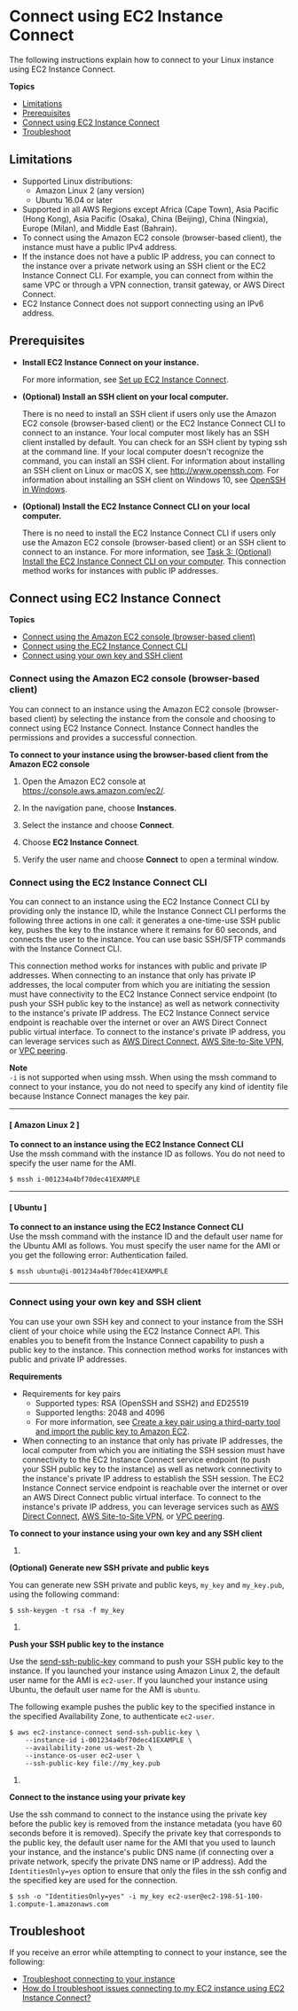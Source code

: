 # Connect using EC2 Instance Connect<a name="ec2-instance-connect-methods"></a>

The following instructions explain how to connect to your Linux instance using EC2 Instance Connect\.

**Topics**
+ [Limitations](#ic-limitations)
+ [Prerequisites](#ic-prerequisites)
+ [Connect using EC2 Instance Connect](#connect-options)
+ [Troubleshoot](#ic-troubleshoot)

## Limitations<a name="ic-limitations"></a>
+ Supported Linux distributions:
  + Amazon Linux 2 \(any version\)
  + Ubuntu 16\.04 or later
+ Supported in all AWS Regions except Africa \(Cape Town\), Asia Pacific \(Hong Kong\), Asia Pacific \(Osaka\), China \(Beijing\), China \(Ningxia\), Europe \(Milan\), and Middle East \(Bahrain\)\.
+ To connect using the Amazon EC2 console \(browser\-based client\), the instance must have a public IPv4 address\.
+ If the instance does not have a public IP address, you can connect to the instance over a private network using an SSH client or the EC2 Instance Connect CLI\. For example, you can connect from within the same VPC or through a VPN connection, transit gateway, or AWS Direct Connect\.
+ EC2 Instance Connect does not support connecting using an IPv6 address\.

## Prerequisites<a name="ic-prerequisites"></a>
+ **Install EC2 Instance Connect on your instance\.**

  For more information, see [Set up EC2 Instance Connect](ec2-instance-connect-set-up.md)\.
+ **\(Optional\) Install an SSH client on your local computer\.**

  There is no need to install an SSH client if users only use the Amazon EC2 console \(browser\-based client\) or the EC2 Instance Connect CLI to connect to an instance\. Your local computer most likely has an SSH client installed by default\. You can check for an SSH client by typing ssh at the command line\. If your local computer doesn't recognize the command, you can install an SSH client\. For information about installing an SSH client on Linux or macOS X, see [http://www\.openssh\.com](http://www.openssh.com/)\. For information about installing an SSH client on Windows 10, see [OpenSSH in Windows](https://docs.microsoft.com/en-us/windows-server/administration/openssh/openssh_overview)\.
+ **\(Optional\) Install the EC2 Instance Connect CLI on your local computer\.**

  There is no need to install the EC2 Instance Connect CLI if users only use the Amazon EC2 console \(browser\-based client\) or an SSH client to connect to an instance\. For more information, see [Task 3: \(Optional\) Install the EC2 Instance Connect CLI on your computer](ec2-instance-connect-set-up.md#ec2-instance-connect-install-eic-CLI)\. This connection method works for instances with public IP addresses\.

## Connect using EC2 Instance Connect<a name="connect-options"></a>

**Topics**
+ [Connect using the Amazon EC2 console \(browser\-based client\)](#ec2-instance-connect-connecting-console)
+ [Connect using the EC2 Instance Connect CLI](#ec2-instance-connect-connecting-ec2-cli)
+ [Connect using your own key and SSH client](#ec2-instance-connect-connecting-aws-cli)

### Connect using the Amazon EC2 console \(browser\-based client\)<a name="ec2-instance-connect-connecting-console"></a>

You can connect to an instance using the Amazon EC2 console \(browser\-based client\) by selecting the instance from the console and choosing to connect using EC2 Instance Connect\. Instance Connect handles the permissions and provides a successful connection\.

**To connect to your instance using the browser\-based client from the Amazon EC2 console**

1. Open the Amazon EC2 console at [https://console\.aws\.amazon\.com/ec2/](https://console.aws.amazon.com/ec2/)\.

1. In the navigation pane, choose **Instances**\.

1. Select the instance and choose **Connect**\.

1. Choose **EC2 Instance Connect**\.

1. Verify the user name and choose **Connect** to open a terminal window\.

### Connect using the EC2 Instance Connect CLI<a name="ec2-instance-connect-connecting-ec2-cli"></a>

You can connect to an instance using the EC2 Instance Connect CLI by providing only the instance ID, while the Instance Connect CLI performs the following three actions in one call: it generates a one\-time\-use SSH public key, pushes the key to the instance where it remains for 60 seconds, and connects the user to the instance\. You can use basic SSH/SFTP commands with the Instance Connect CLI\.

This connection method works for instances with public and private IP addresses\. When connecting to an instance that only has private IP addresses, the local computer from which you are initiating the session must have connectivity to the EC2 Instance Connect service endpoint \(to push your SSH public key to the instance\) as well as network connectivity to the instance's private IP address\. The EC2 Instance Connect service endpoint is reachable over the internet or over an AWS Direct Connect public virtual interface\. To connect to the instance's private IP address, you can leverage services such as [AWS Direct Connect](http://aws.amazon.com/directconnect/), [AWS Site\-to\-Site VPN](http://aws.amazon.com/vpn/), or [VPC peering](https://docs.aws.amazon.com/vpc/latest/peering/what-is-vpc-peering.html)\.

**Note**  
`-i` is not supported when using mssh\. When using the mssh command to connect to your instance, you do not need to specify any kind of identity file because Instance Connect manages the key pair\.

------
#### [ Amazon Linux 2 ]

**To connect to an instance using the EC2 Instance Connect CLI**  
Use the mssh command with the instance ID as follows\. You do not need to specify the user name for the AMI\.

```
$ mssh i-001234a4bf70dec41EXAMPLE
```

------
#### [ Ubuntu ]

**To connect to an instance using the EC2 Instance Connect CLI**  
Use the mssh command with the instance ID and the default user name for the Ubuntu AMI as follows\. You must specify the user name for the AMI or you get the following error: Authentication failed\.

```
$ mssh ubuntu@i-001234a4bf70dec41EXAMPLE
```

------

### Connect using your own key and SSH client<a name="ec2-instance-connect-connecting-aws-cli"></a>

You can use your own SSH key and connect to your instance from the SSH client of your choice while using the EC2 Instance Connect API\. This enables you to benefit from the Instance Connect capability to push a public key to the instance\. This connection method works for instances with public and private IP addresses\.

**Requirements**
+ Requirements for key pairs
  + Supported types: RSA \(OpenSSH and SSH2\) and ED25519
  + Supported lengths: 2048 and 4096
  + For more information, see [Create a key pair using a third\-party tool and import the public key to Amazon EC2](create-key-pairs.md#how-to-generate-your-own-key-and-import-it-to-aws)\.
+ When connecting to an instance that only has private IP addresses, the local computer from which you are initiating the SSH session must have connectivity to the EC2 Instance Connect service endpoint \(to push your SSH public key to the instance\) as well as network connectivity to the instance's private IP address to establish the SSH session\. The EC2 Instance Connect service endpoint is reachable over the internet or over an AWS Direct Connect public virtual interface\. To connect to the instance's private IP address, you can leverage services such as [AWS Direct Connect](http://aws.amazon.com/directconnect/), [AWS Site\-to\-Site VPN](http://aws.amazon.com/vpn/), or [VPC peering](https://docs.aws.amazon.com/vpc/latest/peering/what-is-vpc-peering.html)\.

**To connect to your instance using your own key and any SSH client**

1. 

**\(Optional\) Generate new SSH private and public keys**

   You can generate new SSH private and public keys, `my_key` and `my_key.pub`, using the following command:

   ```
   $ ssh-keygen -t rsa -f my_key
   ```

1. 

**Push your SSH public key to the instance**

   Use the [send\-ssh\-public\-key](https://docs.aws.amazon.com/cli/latest/reference/ec2-instance-connect/send-ssh-public-key.html) command to push your SSH public key to the instance\. If you launched your instance using Amazon Linux 2, the default user name for the AMI is `ec2-user`\. If you launched your instance using Ubuntu, the default user name for the AMI is `ubuntu`\.

   The following example pushes the public key to the specified instance in the specified Availability Zone, to authenticate `ec2-user`\.

   ```
   $ aws ec2-instance-connect send-ssh-public-key \
       --instance-id i-001234a4bf70dec41EXAMPLE \
       --availability-zone us-west-2b \
       --instance-os-user ec2-user \
       --ssh-public-key file://my_key.pub
   ```

1. 

**Connect to the instance using your private key**

   Use the ssh command to connect to the instance using the private key before the public key is removed from the instance metadata \(you have 60 seconds before it is removed\)\. Specify the private key that corresponds to the public key, the default user name for the AMI that you used to launch your instance, and the instance's public DNS name \(if connecting over a private network, specify the private DNS name or IP address\)\. Add the `IdentitiesOnly=yes` option to ensure that only the files in the ssh config and the specified key are used for the connection\. 

   ```
   $ ssh -o "IdentitiesOnly=yes" -i my_key ec2-user@ec2-198-51-100-1.compute-1.amazonaws.com
   ```

## Troubleshoot<a name="ic-troubleshoot"></a>

If you receive an error while attempting to connect to your instance, see the following:
+ [Troubleshoot connecting to your instance](TroubleshootingInstancesConnecting.md)
+ [How do I troubleshoot issues connecting to my EC2 instance using EC2 Instance Connect?](http://aws.amazon.com/premiumsupport/knowledge-center/ec2-instance-connect-troubleshooting/)